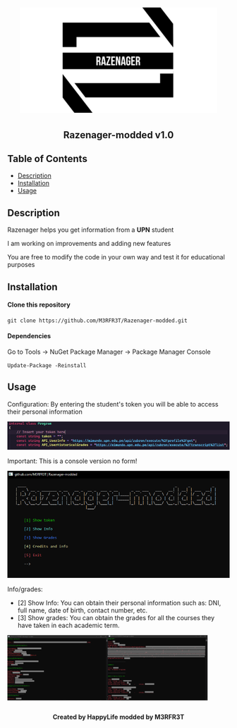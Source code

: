 <h1 align="center"><img src="/images/razenager.png" alt="razenager"></h1>
<h2 align="center">Razenager-modded v1.0</h2>

## Table of Contents

- [Description](#description)
- [Installation](#installation)
- [Usage](#usage)

## Description

<p>Razenager helps you get information from a <b>UPN</b> student</p>
<p>I am working on improvements and adding new features</p>
<p>You are free to modify the code in your own way and test it for educational purposes</p>

## Installation

#### Clone this repository

```
git clone https://github.com/M3RFR3T/Razenager-modded.git

```

#### Dependencies

<p>Go to Tools -> NuGet Package Manager -> Package Manager Console</p>

```
Update-Package -Reinstall

```

## Usage

<p>Configuration: By entering the student's token you will be able to access their personal information</p>
<p><img src="/images/token.png" alt="token"></p>
<p>Important: This is a console version no form!</p>
<p><img src="/images/menu.png" alt="menu"></p>

<p>Info/grades:</p>

- [2] Show Info: You can obtain their personal information such as: DNI, full name, date of birth, contact number, etc.
- [3] Show grades: You can obtain the grades for all the courses they have taken in each academic term.

<div style="display:flex;">
  <img src="/images/info.png" alt="info" style="width:45%;">
  <img src="/images/grades.png" alt="grades" style="width:45%;">
</div>

##

<h4 align="center">Created by HappyLife modded by M3RFR3T</h1>
